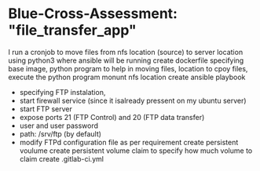 # Blue-Cross-Assessment: "file_transfer_app"
I run a cronjob to move files from nfs location (source) to server location using python3 where ansible will be running
create dockerfile specifying base image, python program to help in moving files, location to cpoy files, execute the python program
monunt nfs location
create ansible playbook 
- specifying FTP instalation, 
- start firewall service (since it isalready pressent on my ubuntu server)
- start FTP server
- expose ports 21 (FTP Control)  and 20 (FTP data transfer)
- user and user password
- path: /srv/ftp (by default)
- modify FTPd configuration file as per requirement
create persistent voulume
create persistent volume claim to specify how much volume to claim
create .gitlab-ci.yml

